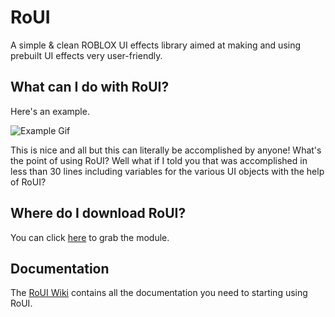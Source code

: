


# RoUI
A simple &amp; clean ROBLOX UI effects library aimed at making and using prebuilt UI effects very user-friendly.

## What can I do with RoUI?
Here's an example.

![Example Gif](https://user-images.githubusercontent.com/80359818/113015831-e970f180-914b-11eb-88c2-3812a791dcd3.gif)

This is nice and all but this can literally be accomplished by anyone! What's the point of using RoUI? Well what if I told you that was accomplished in less than 30 lines including variables for the various UI objects with the help of RoUI?

## Where do I download RoUI?
You can click [here](https://www.roblox.com/library/6587140511/) to grab the module.

## Documentation
The [RoUI Wiki](https://github.com/impRBLX/RoUI/wiki) contains all the documentation you need to starting using RoUI.
